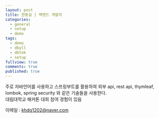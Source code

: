 ```yaml
---
layout: post
title: 한동길 | 백엔드 개발자
categories:
  - general
  - setup
  - demo
tags:
  - demo
  - dbyll
  - dbtek
  - setup
fullview: true
comments: true
published: true
---
```


주로 자바언어를 사용하고 스프링부트를 활용하여 외부 api, rest api, thymleaf, lombok, spring security 와 같은 기술들을 사용한다.    
대림대학교 해커톤 대회 참여 경험이 있음 

이메일 : khdg1202@naver.com
